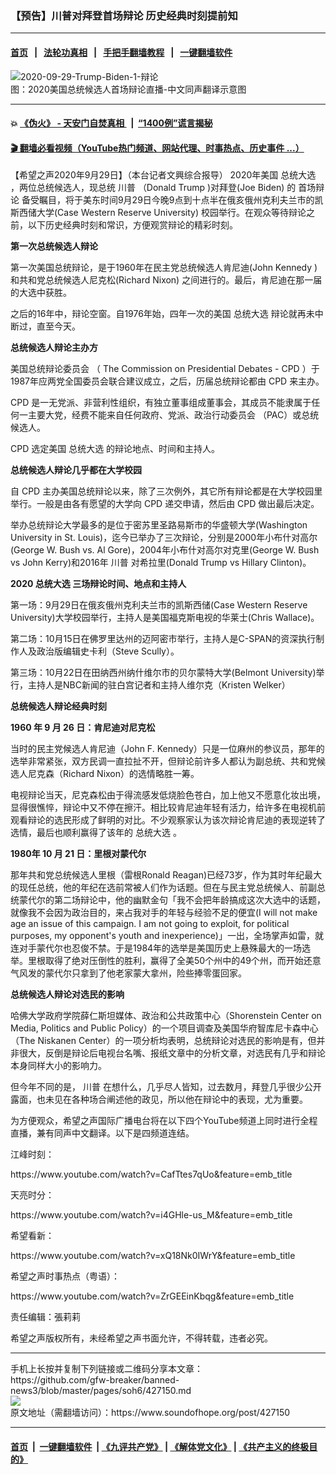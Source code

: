 ### 【预告】川普对拜登首场辩论  历史经典时刻提前知 
------------------------

#### [首页](https://github.com/gfw-breaker/banned-news3/blob/master/README.md) &nbsp;&nbsp;|&nbsp;&nbsp; [法轮功真相](https://github.com/begood0513/basic/blob/master/README.md)  &nbsp;&nbsp;|&nbsp;&nbsp; [手把手翻墙教程](https://github.com/gfw-breaker/guides/wiki)  &nbsp;&nbsp;|&nbsp;&nbsp; [一键翻墙软件](https://github.com/gfw-breaker/nogfw/blob/master/README.md)  



<div><img alt="2020-09-29-Trump-Biden-1-辩论" src="https://img.soundofhope.org/2020-09/1601424350788.jpg"/>
<br/><figcaption class="caption">
 图：2020美国总统候选人首场辩论直播-中文同声翻译示意图
</figcaption></div><hr/>

#### 💥 [《伪火》 - 天安门自焚真相 ](http://158.247.195.190:10000/videos/blog/weihuo.html)&nbsp; |&nbsp; [“1400例”谎言揭秘  ](http://158.247.195.190:10000/videos/blog/jiexi1400.html)

#### [ 🎬  翻墙必看视频（YouTube热门频道、网站代理、时事热点、历史事件 ...）](https://github.com/gfw-breaker/links/blob/master/banned.md)

<div><div class="Content__Wrapper sc-1bvya0-0 grZQxZ">
 <p class="meta-top">
  <span class="meta">
   【希望之声2020年9月29日】（本台记者文興综合报导）
  </span>
  2020年美国
  <ok href="/term/7400">
   总统大选
  </ok>
  ，两位总统候选人，现总统
  <ok href="/term/1041">
   川普
  </ok>
  （Donald
  <ok href="/term/15548">
   Trump
  </ok>
  )对拜登(Joe Biden) 的
  <ok href="/term/386890">
   首场辩论
  </ok>
  备受瞩目，将于美东时间9月29日今晚9点到十点半在俄亥俄州克利夫兰市的凯斯西储大学(Case Western Reserve University) 校园举行。在观众等待辩论之前，以下历史经典时刻和常识，方便观赏辩论的精彩时刻。
 </p>
 <p>
  <strong>
   第一次总统候选人辩论
  </strong>
 </p>
 <div class="AD_Embed__Wrap-sc-1xslmin-0 igMuqX module desktop">
  <div>
  </div>
 </div>
 <p>
  第一次美国总统辩论，是于1960年在民主党总统候选人肯尼迪(John Kennedy )和共和党总统候选人尼克松(Richard Nixon) 之间进行的。最后，肯尼迪在那一届的大选中获胜。
 </p>
 <p>
  之后的16年中，辩论空窗。自1976年始，四年一次的美国
  <ok href="/term/7400">
   总统大选
  </ok>
  辩论就再未中断过，直至今天。
 </p>
 <p>
  <strong>
   总统候选人辩论主办方
  </strong>
 </p>
 <p>
  <ok href="/term/387061">
   美国总统辩论委员会
  </ok>
  （
  <ok href="/term/387064">
   The Commission on Presidential Debates
  </ok>
  -
  <ok href="/term/387067">
   CPD
  </ok>
  ）于1987年应两党全国委员会联合建议成立，之后，历届总统辩论都由
  <ok href="/term/387067">
   CPD
  </ok>
  来主办。
 </p>
 <p>
  <ok href="/term/387067">
   CPD
  </ok>
  是一无党派、非营利性组织，有独立董事组成董事会，其成员不能隶属于任何一主要大党，经费不能来自任何政府、党派、政治行动委员会 （PAC）或总统候选人。
 </p>
 <p>
  <ok href="/term/387067">
   CPD
  </ok>
  选定美国
  <ok href="/term/7400">
   总统大选
  </ok>
  的辩论地点、时间和主持人。
 </p>
 <p>
  <strong>
   总统候选人辩论几乎都在大学校园
  </strong>
 </p>
 <p>
  自
  <ok href="/term/387067">
   CPD
  </ok>
  主办美国总统辩论以来，除了三次例外，其它所有辩论都是在大学校园里举行。一般是由各有愿望的大学向
  <ok href="/term/387067">
   CPD
  </ok>
  递交申请，然后由
  <ok href="/term/387067">
   CPD
  </ok>
  做出最后决定。
 </p>
 <p>
  举办总统辩论大学最多的是位于密苏里圣路易斯市的华盛顿大学(Washington University in St. Louis)，迄今已举办了三次辩论，分别是2000年小布什对高尔(George W. Bush vs. Al Gore)，2004年小布什对高尔对克里(George W. Bush vs John Kerry)和2016年
  <ok href="/term/1041">
   川普
  </ok>
  对希拉里(Donald
  <ok href="/term/15548">
   Trump
  </ok>
  vs Hillary Clinton)。
 </p>
 <p>
  <strong>
   2020
   <ok href="/term/7400">
    总统大选
   </ok>
   三场辩论时间、地点和主持人
  </strong>
 </p>
 <p>
  第一场：9月29日在俄亥俄州克利夫兰市的凯斯西储(Case Western Reserve University)大学校园举行，主持人是美国福克斯电视的华莱士(Chris Wallace)。
 </p>
 <p>
  第二场：10月15日在佛罗里达州的迈阿密市举行，主持人是C-SPAN的资深执行制作人及政治版编辑史卡利（Steve Scully）。
 </p>
 <p>
  第三场：10月22日在田纳西州纳什维尔市的贝尔蒙特大学(Belmont University)举行，主持人是NBC新闻的驻白宫记者和主持人维尔克（Kristen Welker）
 </p>
 <p>
  <strong>
   总统候选人辩论经典时刻
  </strong>
 </p>
 <p>
  <strong>
   1960 年 9 月 26 日：肯尼迪对尼克松
  </strong>
 </p>
 <p>
  当时的民主党候选人肯尼迪（John F. Kennedy）只是一位麻州的参议员，那年的选举非常紧张，双方民调一直拉扯不开，但辩论前许多人都认为副总统、共和党候选人尼克森（Richard Nixon）的选情略胜一筹。
 </p>
 <div class="AD_Embed__Wrap-sc-1xslmin-0 igMuqX module desktop">
  <div>
  </div>
 </div>
 <p>
  电视辩论当天，尼克森松由于得流感发低烧脸色苍白，加上他又不愿意化妆出境，显得很憔悴，辩论中又不停在擦汗。相比较肯尼迪年轻有活力，给许多在电视机前观看辩论的选民形成了鲜明的对比。不少观察家认为该次辩论肯尼迪的表现逆转了选情，最后也顺利赢得了该年的
  <ok href="/term/7400">
   总统大选
  </ok>
  。
 </p>
 <p>
  <strong>
   1980年 10 月 21 日：里根对蒙代尔
  </strong>
 </p>
 <p>
  那年共和党总统候选人里根（雷根Ronald Reagan)已经73岁，作为其时年纪最大的现任总统，他的年纪在选前常被人们作为话题。但在与民主党总统候人、前副总统蒙代尔的第二场辩论中，他的幽默金句「我不会把年龄搞成这次大选中的话题，就像我不会因为政治目的，来占我对手的年轻与经验不足的便宜(I will not make age an issue of this campaign. I am not going to exploit, for political purposes, my opponent's youth and inexperience)」一出，全场掌声如雷，就连对手蒙代尔也忍俊不禁。于是1984年的选举是美国历史上悬殊最大的一场选举。里根取得了绝对压倒性的胜利，赢得了全美50个州中的49个州，而开始还意气风发的蒙代尔只拿到了他老家蒙大拿州，险些捧零蛋回家。
 </p>
 <p>
  <strong>
   总统候选人辩论对选民的影响
  </strong>
 </p>
 <p>
  哈佛大学政府学院薛仁斯坦媒体、政治和公共政策中心（Shorenstein Center on Media, Politics and Public Policy）的一个项目调查及美国华府智库尼卡森中心（The Niskanen Center）的一项分析均表明，总统辩论对选民的影响是有，但并非很大，反倒是辩论后电视台名嘴、报纸文章中的分析文章，对选民有几乎和辩论本身同样大小的影响力。
 </p>
 <p>
  但今年不同的是，
  <ok href="/term/1041">
   川普
  </ok>
  在想什么，几乎尽人皆知，过去数月，拜登几乎很少公开露面，也未见在各种场合阐述他的政见，所以他在辩论中的表现，尤为重要。
 </p>
 <p>
  为方便观众，希望之声国际广播电台将在以下四个YouTube频道上同时进行全程直播，兼有同声中文翻译。以下是四频道连结。
 </p>
 <p class="gmail-p1">
  江峰时刻：
 </p>
 <p>
  https://www.youtube.com/watch?v=CafTtes7qUo&amp;feature=emb_title
 </p>
 <p>
  天亮时分：
 </p>
 <p>
  https://www.youtube.com/watch?v=i4GHle-us_M&amp;feature=emb_title
 </p>
 <p>
  希望看新：
 </p>
 <p>
  https://www.youtube.com/watch?v=xQ18Nk0IWrY&amp;feature=emb_title
 </p>
 <p>
  希望之声时事热点（粤语）：
 </p>
 <p>
  https://www.youtube.com/watch?v=ZrGEEinKbqg&amp;feature=emb_title
 </p>
 <p class="meta-btm">
  责任编辑：張莉莉
 </p>
 <p class="meta-btm">
  希望之声版权所有，未经希望之声书面允许，不得转载，违者必究。
 </p>
</div>
</div>
<hr/>
手机上长按并复制下列链接或二维码分享本文章：<br/>
https://github.com/gfw-breaker/banned-news3/blob/master/pages/soh6/427150.md <br/>
<a href='https://github.com/gfw-breaker/banned-news3/blob/master/pages/soh6/427150.md'><img src='https://github.com/gfw-breaker/banned-news3/blob/master/pages/soh6/427150.md.png'/></a> <br/>
原文地址（需翻墙访问）：https://www.soundofhope.org/post/427150


------------------------
#### [首页](https://github.com/gfw-breaker/banned-news3/blob/master/README.md) &nbsp;|&nbsp; [一键翻墙软件](https://github.com/gfw-breaker/nogfw/blob/master/README.md) &nbsp;| [《九评共产党》](https://github.com/gfw-breaker/9ping.md/blob/master/README.md#九评之一评共产党是什么) | [《解体党文化》](https://github.com/gfw-breaker/jtdwh.md/blob/master/README.md) | [《共产主义的终极目的》](https://github.com/gfw-breaker/gczydzjmd.md/blob/master/README.md)


<img src='http://gfw-breaker.win/banned-news3/pages/soh6/427150.md' width='0px' height='0px'/>